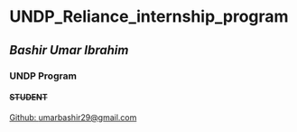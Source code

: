 # UNDP_Reliance_internship_program
## *Bashir Umar Ibrahim*
### **UNDP Program**
#### ~~STUDENT~~
[Github: umarbashir29@gmail.com](https://github.com/umarbashir29)
